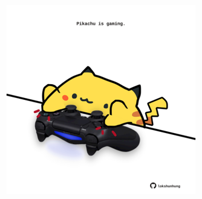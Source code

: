 <!-- built at 06/02/2022, 04:01:03 UTC -->
<p align="center">
  <img width="500" height="500" src="./ReadmeImage.svg">
</p>
